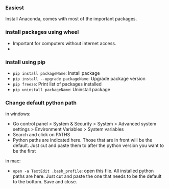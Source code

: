 ### Easiest
Install Anaconda, comes with most of the important packages.

### install packages using wheel
   * Important for computers without internet access.
   * 

### install using pip
  * ``pip install packageName``: Install package
  * ``pip install --upgrade packageName``: Upgrade package version
  * ``pip freeze``: Print list of packages installed
  * ``pip uninstall packageName``: Uninstall package

  
### Change default python path

in windows:
  
  * Go control panel > System & Security > System > Advanced system settings > Environment Variables > System variables
  * Search and click on PATHS
  * Python paths are indicated here. Those that are in front will be the default. Just cut and paste them to after the python version you want to be the first
  
in mac:

  * ``open -a TextEdit .bash_profile``: open this file. All installed python paths are here. Just cut and paste the one that needs to be the default to the bottom. Save and close.